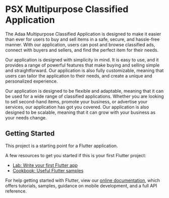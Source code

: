 # PSX Multipurpose Classified Application

The Adaa Multipurpose Classified Application is designed to make it easier than ever for users to buy and sell items in a safe, secure, and hassle-free manner. With our application, users can post and browse classified ads, connect with buyers and sellers, and find the perfect item for their needs.

Our application is designed with simplicity in mind. It is easy to use, and it provides a range of powerful features that make buying and selling simple and straightforward. Our application is also fully customizable, meaning that users can tailor the application to their needs, and create a unique and personalized experience.

Our application is designed to be flexible and adaptable, meaning that it can be used for a wide range of classified applications. Whether you are looking to sell second-hand items, promote your business, or advertise your services, our application has got you covered. Our application is also designed to be scalable, meaning that it can grow with your business as your needs change.

## Getting Started

This project is a starting point for a Flutter application.

A few resources to get you started if this is your first Flutter project:

- [Lab: Write your first Flutter app](https://flutter.dev/docs/get-started/codelab)
- [Cookbook: Useful Flutter samples](https://flutter.dev/docs/cookbook)

For help getting started with Flutter, view our
[online documentation](https://flutter.dev/docs), which offers tutorials,
samples, guidance on mobile development, and a full API reference.
